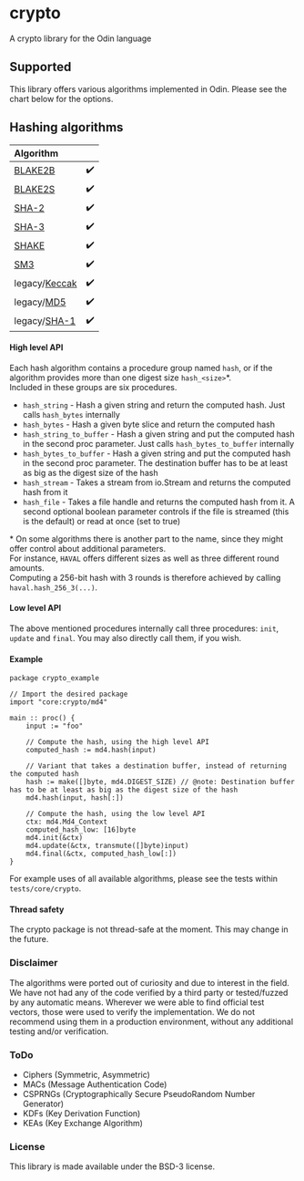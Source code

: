 # crypto
A crypto library for the Odin language

## Supported
This library offers various algorithms implemented in Odin.
Please see the chart below for the options.  

## Hashing algorithms
| Algorithm                                                                                                    |                  |
|:-------------------------------------------------------------------------------------------------------------|:-----------------|
| [BLAKE2B](https://datatracker.ietf.org/doc/html/rfc7693)                                                     | &#10004;&#65039; |
| [BLAKE2S](https://datatracker.ietf.org/doc/html/rfc7693)                                                     | &#10004;&#65039; |
| [SHA-2](https://csrc.nist.gov/csrc/media/publications/fips/180/2/archive/2002-08-01/documents/fips180-2.pdf) | &#10004;&#65039; |
| [SHA-3](https://nvlpubs.nist.gov/nistpubs/FIPS/NIST.FIPS.202.pdf)                                            | &#10004;&#65039; |
| [SHAKE](https://nvlpubs.nist.gov/nistpubs/FIPS/NIST.FIPS.202.pdf)                                            | &#10004;&#65039; |
| [SM3](https://datatracker.ietf.org/doc/html/draft-sca-cfrg-sm3-02)                                           | &#10004;&#65039; |
| legacy/[Keccak](https://nvlpubs.nist.gov/nistpubs/FIPS/NIST.FIPS.202.pdf)                                    | &#10004;&#65039; |
| legacy/[MD5](https://datatracker.ietf.org/doc/html/rfc1321)                                                  | &#10004;&#65039; |
| legacy/[SHA-1](https://datatracker.ietf.org/doc/html/rfc3174)                                                | &#10004;&#65039; |

#### High level API
Each hash algorithm contains a procedure group named `hash`, or if the algorithm provides more than one digest size `hash_<size>`\*.  
Included in these groups are six procedures.
* `hash_string` - Hash a given string and return the computed hash. Just calls `hash_bytes` internally
* `hash_bytes` - Hash a given byte slice and return the computed hash
* `hash_string_to_buffer` - Hash a given string and put the computed hash in the second proc parameter. Just calls `hash_bytes_to_buffer` internally
* `hash_bytes_to_buffer` - Hash a given string and put the computed hash in the second proc parameter. The destination buffer has to be at least as big as the digest size of the hash
* `hash_stream` - Takes a stream from io.Stream and returns the computed hash from it
* `hash_file` - Takes a file handle and returns the computed hash from it. A second optional boolean parameter controls if the file is streamed (this is the default) or read at once (set to true)

\* On some algorithms there is another part to the name, since they might offer control about additional parameters.  
For instance, `HAVAL` offers different sizes as well as three different round amounts.  
Computing a 256-bit hash with 3 rounds is therefore achieved by calling `haval.hash_256_3(...)`.

#### Low level API
The above mentioned procedures internally call three procedures: `init`, `update` and `final`.
You may also directly call them, if you wish.

#### Example
```odin
package crypto_example

// Import the desired package
import "core:crypto/md4"

main :: proc() {
    input := "foo"

    // Compute the hash, using the high level API
    computed_hash := md4.hash(input)

    // Variant that takes a destination buffer, instead of returning the computed hash
    hash := make([]byte, md4.DIGEST_SIZE) // @note: Destination buffer has to be at least as big as the digest size of the hash
    md4.hash(input, hash[:])

    // Compute the hash, using the low level API
    ctx: md4.Md4_Context
    computed_hash_low: [16]byte
    md4.init(&ctx)
    md4.update(&ctx, transmute([]byte)input)
    md4.final(&ctx, computed_hash_low[:])
}
```
For example uses of all available algorithms, please see the tests within `tests/core/crypto`.

#### Thread safety
The crypto package is not thread-safe at the moment. This may change in the future.

### Disclaimer
The algorithms were ported out of curiosity and due to interest in the field.
We have not had any of the code verified by a third party or tested/fuzzed by any automatic means.
Wherever we were able to find official test vectors, those were used to verify the implementation.
We do not recommend using them in a production environment, without any additional testing and/or verification.

### ToDo
* Ciphers (Symmetric, Asymmetric)
* MACs (Message Authentication Code)
* CSPRNGs (Cryptographically Secure PseudoRandom Number Generator)
* KDFs (Key Derivation Function)
* KEAs (Key Exchange Algorithm)

### License
This library is made available under the BSD-3 license.
